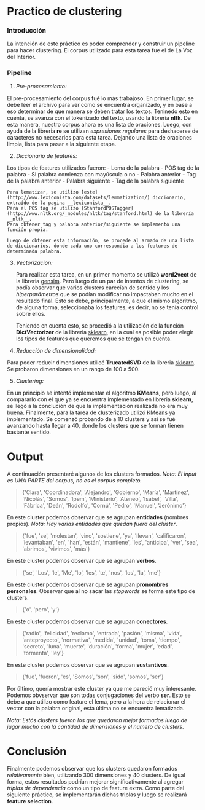 # Practico de clustering

### Introducción 
La intención de este práctico es poder comprender y construir un pipeline para hacer clustering. 
El corpus utilizado para esta tarea fue el de La Voz del Interior.

### Pipeline
1) *Pre-procesamiento:*

El pre-procesamiento del corpus fué lo más trabajoso. En primer lugar, se debe leer el archivo para ver como se encuentra organizado, y en base a eso determinar de que manera se deben tratar los textos. Teninedo esto en cuenta, se avanza con el tokenizado del texto, usando la libreria __nltk__. De esta manera, nuestro corpus ahora es una lista de oraciones. Luego, con ayuda de la libreria __re__ se utilizan *expresiones regulares* para deshacerse de caracteres no necesarios para esta tarea. Dejando una lista de oraciones limpia, lista para pasar a la siguiente etapa.

2) *Diccionario de features:* 

Los tipos de features utilizados fueron:
    - Lema de la palabra
    - POS tag de la palabra
    - Si palabra comienza con mayúscula o no
    - Palabra anterior
    - Tag de la palabra anterior
    - Palabra siguiente
    - Tag de la palabra siguiente
    
    Para lematizar, se utilizo [este](http://www.lexiconista.com/datasets/lemmatization/) diccionario, extraído de la pagina __lexiconista__.
    Para el POS tag se utilizó [StanfordPOSTagger](http://www.nltk.org/_modules/nltk/tag/stanford.html) de la librería __nltk__.
    Para obtener tag y palabra anterior/siguiente se implementó una función propia.
    
    Luego de obtener esta información, se procede al armado de una lista de diccionarios, donde cada uno correspondia a los features de determinada palabra.



3) *Vectorización:*

    Para realizar esta tarea, en un primer momento se utilizó __word2vect__ de la libreria [gensim](https://radimrehurek.com/gensim/models/word2vec.html).
    Pero luego de un par de intentos de clustering, se podía observar que varios clusters carecían de sentido y los *hiperparámetros* que se podían modificar no impactaban mucho en el resultado final. Esto se debe, principalmente, a que el mismo algoritmo, de alguna forma, seleccionaba los features, es decir, no se tenía control sobre ellos.
    
    Teniendo en cuenta esto, se procedió a la utilización de la función __DictVectorizer__ de la libreria [sklearn](http://scikit-learn.org/stable/modules/generated/sklearn.feature_extraction.DictVectorizer.html), en la cual es posible poder elegir los tipos de features que queremos que se tengan en cuenta.
    
4) *Reducción de dimensionalidad:*

Para poder reducir dimensiones utilicé __TrucatedSVD__ de la libreria [sklearn](http://scikit-learn.org/stable/modules/generated/sklearn.feature_extraction.DictVectorizer.html). 
Se probaron dimensiones en un rango de 100 a 500.

5) *Clustering:*

En un principio se intentó implementar el algoritmo __KMeans__, pero luego, al compararlo con el que ya se encuentra implementado en libreria __sklearn__, se llegó a la conclución de que la implementación realizada no era muy buena. Finalmente, para la tarea de clusterizado utilizó [KMeans](http://scikit-learn.org/stable/modules/generated/sklearn.cluster.KMeans.html) ya implementado.
Se comenzó probando de a 10 clusters y así se fué avanzando hasta llegar a 40, donde los clusters que se forman tienen bastante sentido.

# Output
A continuación presentaré algunos de los clusters formados.
*Nota: El input es UNA PARTE del corpus, no es el corpus completo.*

>{'Clara', 'Coordinadora', 'Alejandro', 'Gobierno', 'María', 'Martínez', 'Nicolás', 'Somos', 'Ipem', 'Ministerio', 'Ateneo', 'Isabel', 'Villa', 'Fábrica', 'Deán', 'Rodolfo', 'Cornú', 'Pedro', 'Manuel', 'Jerónimo'}

En este cluster podemos observar que se agrupan __entidades__ (nombres propios).
*Nota: Hay varias entidades que quedan fuera del cluster*.

>{'fue', 'se', 'molestan', 'vino', 'sostiene', 'ya', 'llevan', 'calificaron', 'levantaban', 'en', 'han', 'están', 'mantiene', 'les', 'anticipa', 'ver', 'sea', 'abrimos', 'vivimos', 'más'}

En este cluster podemos observar que se agrupan __verbos__.

>{'se', 'Los', 'le', 'Me', 'lo', 'les', 'te', 'nos', 'los', 'la', 'me'}

En este cluster podemos observar que se agrupan __pronombres personales__.
Observar que al no sacar las *stopwords* se forma este tipo de clusters.

>{'o', 'pero', 'y'}

En este cluster podemos observar que se agrupan __conectores__.

>{'radio', 'felicidad', 'reclamo', 'entrada', 'pasión', 'misma', 'vida', 'anteproyecto', 'normativa', 'medida', 'unidad', 'toma', 'tiempo', 'secreto', 'luna', 'muerte', 'duración', 'forma', 'mujer', 'edad', 'tormenta', 'ley'}

En este cluster podemos observar que se agrupan __sustantivos__.

>{'fue', 'fueron', 'es', 'Somos', 'son', 'sido', 'somos', 'ser'}

Por último, quería mostrar este cluster ya que me pareció muy interesante. Podemos obvservar que son todas conjugaciones del verbo __ser__. Esto se debe a que utilizo como feature el lema, pero a la hora de relacionar el vector con la palabra original, esta última no se encuentra lematizada.

*Nota: Estós clusters fueron los que quedaron mejor formados luego de jugar mucho con la cantidad de dimensiones y el número de clusters*.

# Conclusión

Finalmente podemos observar que los clusters quedaron formados *relativamente* bien, utilizando 300 dimensiones y 40 clusters. 
De igual forma, estos resultados podrían mejorar significativamente al agregar *triplas de dependencia* como un tipo de feature extra. 
Como parte del siguiente práctico, se implementarán dichas triplas y luego se realizará __feature selection__.
